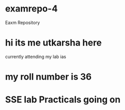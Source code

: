 # examrepo-4
Eaxm Repository
# hi its me utkarsha here
currently attending my lab ias
# my roll number is 36 
# SSE lab Practicals going on 
